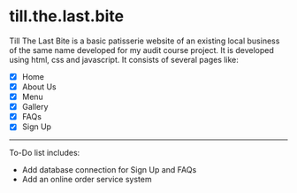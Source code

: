 # till.the.last.bite
Till The Last Bite is a basic patisserie website of an existing local business of the same name developed for my audit course project. It is developed using html, css and javascript. 
It consists of several pages like:
- [x] Home
- [x] About Us
- [x] Menu
- [x] Gallery
- [x] FAQs
- [x] Sign Up
--------
To-Do list includes:
- Add database connection for Sign Up and FAQs
- Add an online order service system
